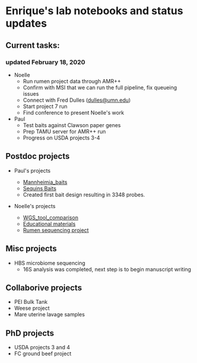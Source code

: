 # Enrique's lab notebooks and status updates


## Current tasks:
### updated February 18, 2020
* Noelle
  * Run rumen project data through AMR++
  * Confirm with MSI that we can run the full pipeline, fix queueing issues
  * Connect with Fred Dulles (dulles@umn.edu)
  * Start project 7 run
  * Find conference to present Noelle's work
* Paul
  * Test baits against Clawson paper genes
  * Prep TAMU server for AMR++ run
  * Progress on USDA projects 3-4
  
  

Postdoc projects
----------------
* Paul's projects
  * [Mannheimia_baits](https://github.com/EnriqueDoster/project_lab_notebooks/blob/master/postdoc_projects/Mannheimia_baits.md)
  * [Sequins Baits](https://github.com/EnriqueDoster/project_lab_notebooks/blob/master/Other_projects/Baits_for_sequins_notebook.md)
  * Created first bait design resulting in 3348 probes.

* Noelle's projects
  * [WGS_tool_comparison](https://github.com/EnriqueDoster/project_lab_notebooks/blob/master/postdoc_projects/WGS_tool_comparison.md)
  * [Educational materials](https://github.com/EnriqueDoster/project_lab_notebooks/blob/master/postdoc_projects/Educational_materials.md)
  * [Rumen sequencing project](https://github.com/EnriqueDoster/project_lab_notebooks/blob/master/postdoc_projects/NCBA_rumen_project_notebook.md)

Misc projects
----------------
* HBS microbiome sequencing
  * 16S analysis was completed, next step is to begin manuscript writing


Collaborive projects
----------------
* PEI Bulk Tank
* Weese project
* Mare uterine lavage samples


PhD projects
----------------
* USDA projects 3 and 4
* FC ground beef project


